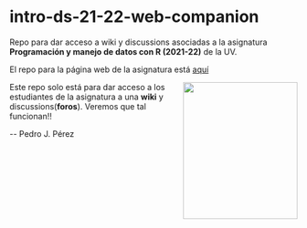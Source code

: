 # intro-ds-21-22-web-companion
Repo para dar acceso a wiki y discussions asociadas a la asignatura **Programación y manejo de datos con R (2021-22)** de la UV.

El repo para la página web de la asignatura está [aquí](https://perezp44.github.io/intro-ds-21-22-web/)

<img src="imagenes/mola-mazo.png" align="right" width="200" height="240"/>

Este repo solo está para dar acceso a los estudiantes de la asignatura a una **wiki** y discussions(**foros**). Veremos que tal funcionan!!

-- Pedro J. Pérez
